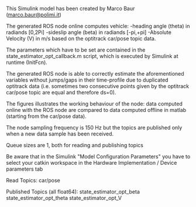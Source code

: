 This Simulink model has been created by Marco Baur (marco.baur@polimi.it)


The generated ROS node online computes vehicle:
-heading angle (theta) in radiands [0,2Pi]
-sideslip angle (beta) in radiands [-pi,+pi]
-Absolute Velocity (V) in m/s
based on the optitrack car/pose topic data.


The parameters which have to be set are contained in the state_estimator_opt_callback.m script, which is executed by Simulink at runtime (InitFcn).

The generated ROS node is able to correctly estimate the aforementioned variables without jumps/gaps in their time-profile due to duplicated optitrack data (i.e. sometimes two consecutive points given by the optitrack car/pose topic are equal and therefore ds=0).

The figures illustrates the working behaviour of the node: data computed online with the ROS node are compared to data computed offline in matlab (starting from the car/pose data).

The node sampling frequency is 150 Hz but the topics are published only when a new data sample has been received.

Queue sizes are 1, both for reading and publishing topics

Be aware that in the Simulink "Model Configuration Parameters" you have to select your catkin workspace in the Hardware Implementation / Device parameters tab


Read Topics:
car/pose

Published Topics (all float64):
state_estimator_opt_beta
state_estimator_opt_theta
state_estimator_opt_V